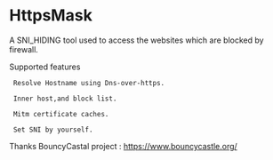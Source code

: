 # HttpsMask
A SNI_HIDING tool used to access the websites which are blocked by firewall.

Supported features

     Resolve Hostname using Dns-over-https.

     Inner host,and block list.

     Mitm certificate caches.

     Set SNI by yourself.


Thanks BouncyCastal project : https://www.bouncycastle.org/ 
